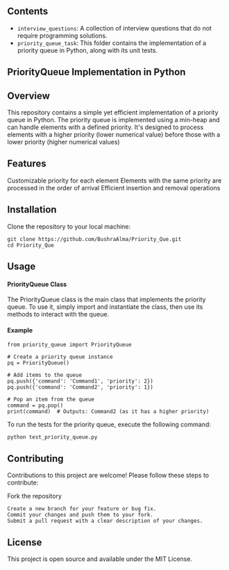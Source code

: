 ## Contents

- `interview_questions`: A collection of interview questions that do not require programming solutions.
- `priority_queue_task`: This folder contains the implementation of a priority queue in Python, along with its unit tests.


## PriorityQueue Implementation in Python

## Overview
This repository contains a simple yet efficient implementation of a priority queue in Python. The priority queue is implemented using a min-heap and can handle elements with a defined priority. It's designed to process elements with a higher priority (lower numerical value) before those with a lower priority (higher numerical values)

## Features
Customizable priority for each element
Elements with the same priority are processed in the order of arrival
Efficient insertion and removal operations

## Installation
Clone the repository to your local machine:
```
git clone https://github.com/BushraAlma/Priority_Que.git
cd Priority_Que
```

## Usage
#### PriorityQueue Class
The PriorityQueue class is the main class that implements the priority queue. To use it, simply import and instantiate the class, then use its methods to interact with the queue.

#### Example

```
from priority_queue import PriorityQueue

# Create a priority queue instance
pq = PriorityQueue()

# Add items to the queue
pq.push({'command': 'Command1', 'priority': 2})
pq.push({'command': 'Command2', 'priority': 1})

# Pop an item from the queue
command = pq.pop()
print(command)  # Outputs: Command2 (as it has a higher priority)
```

To run the tests for the priority queue, execute the following command:
```
python test_priority_queue.py
```

## Contributing
Contributions to this project are welcome! Please follow these steps to contribute:

Fork the repository
```
Create a new branch for your feature or bug fix.
Commit your changes and push them to your fork.
Submit a pull request with a clear description of your changes.
```

## License
This project is open source and available under the MIT License.


